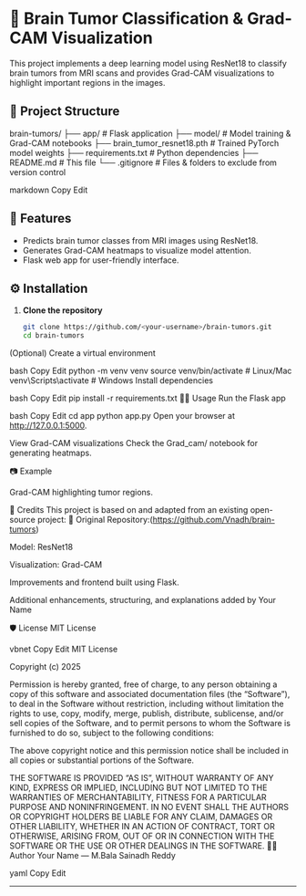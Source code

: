 # 🧠 Brain Tumor Classification & Grad-CAM Visualization

This project implements a deep learning model using ResNet18 to classify brain tumors from MRI scans and provides Grad-CAM visualizations to highlight important regions in the images.

## 📂 Project Structure

brain-tumors/
├── app/ # Flask application
├── model/ # Model training & Grad-CAM notebooks
├── brain_tumor_resnet18.pth # Trained PyTorch model weights
├── requirements.txt # Python dependencies
├── README.md # This file
└── .gitignore # Files & folders to exclude from version control

markdown
Copy
Edit

## 🚀 Features

- Predicts brain tumor classes from MRI images using ResNet18.
- Generates Grad-CAM heatmaps to visualize model attention.
- Flask web app for user-friendly interface.

## ⚙️ Installation

1. **Clone the repository**  
   ```bash
   git clone https://github.com/<your-username>/brain-tumors.git
   cd brain-tumors
(Optional) Create a virtual environment

bash
Copy
Edit
python -m venv venv
source venv/bin/activate  # Linux/Mac
venv\Scripts\activate     # Windows
Install dependencies

bash
Copy
Edit
pip install -r requirements.txt
🏃‍♂️ Usage
Run the Flask app

bash
Copy
Edit
cd app
python app.py
Open your browser at http://127.0.0.1:5000.

View Grad-CAM visualizations
Check the Grad_cam/ notebook for generating heatmaps.

📷 Example

Grad-CAM highlighting tumor regions.

📝 Credits
This project is based on and adapted from an existing open-source project:
🔗 Original Repository:(https://github.com/Vnadh/brain-tumors)

Model: ResNet18

Visualization: Grad-CAM

Improvements and frontend built using Flask.

Additional enhancements, structuring, and explanations added by Your Name

🛡️ License
MIT License

vbnet
Copy
Edit
MIT License

Copyright (c) 2025 <your-name>

Permission is hereby granted, free of charge, to any person obtaining a copy of this software and associated documentation files (the “Software”), to deal in the Software without restriction, including without limitation the rights to use, copy, modify, merge, publish, distribute, sublicense, and/or sell copies of the Software, and to permit persons to whom the Software is furnished to do so, subject to the following conditions:

The above copyright notice and this permission notice shall be included in all copies or substantial portions of the Software.

THE SOFTWARE IS PROVIDED “AS IS”, WITHOUT WARRANTY OF ANY KIND, EXPRESS OR IMPLIED, INCLUDING BUT NOT LIMITED TO THE WARRANTIES OF MERCHANTABILITY, FITNESS FOR A PARTICULAR PURPOSE AND NONINFRINGEMENT. IN NO EVENT SHALL THE AUTHORS OR COPYRIGHT HOLDERS BE LIABLE FOR ANY CLAIM, DAMAGES OR OTHER LIABILITY, WHETHER IN AN ACTION OF CONTRACT, TORT OR OTHERWISE, ARISING FROM, OUT OF OR IN CONNECTION WITH THE SOFTWARE OR THE USE OR OTHER DEALINGS IN THE SOFTWARE.
👨‍💻 Author
Your Name — M.Bala Sainadh Reddy

yaml
Copy
Edit

---
